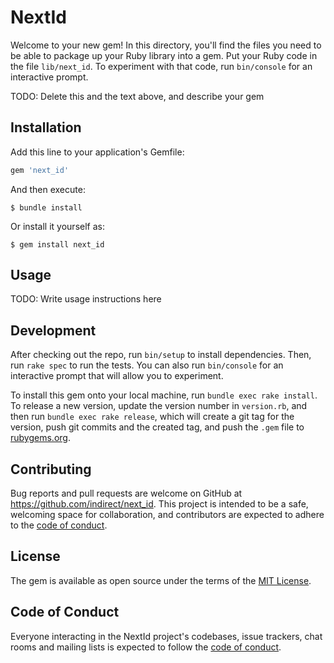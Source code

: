 # NextId

Welcome to your new gem! In this directory, you'll find the files you need to be able to package up your Ruby library into a gem. Put your Ruby code in the file `lib/next_id`. To experiment with that code, run `bin/console` for an interactive prompt.

TODO: Delete this and the text above, and describe your gem

## Installation

Add this line to your application's Gemfile:

```ruby
gem 'next_id'
```

And then execute:

    $ bundle install

Or install it yourself as:

    $ gem install next_id

## Usage

TODO: Write usage instructions here

## Development

After checking out the repo, run `bin/setup` to install dependencies. Then, run `rake spec` to run the tests. You can also run `bin/console` for an interactive prompt that will allow you to experiment.

To install this gem onto your local machine, run `bundle exec rake install`. To release a new version, update the version number in `version.rb`, and then run `bundle exec rake release`, which will create a git tag for the version, push git commits and the created tag, and push the `.gem` file to [rubygems.org](https://rubygems.org).

## Contributing

Bug reports and pull requests are welcome on GitHub at https://github.com/indirect/next_id. This project is intended to be a safe, welcoming space for collaboration, and contributors are expected to adhere to the [code of conduct](https://github.com/indirect/next_id/blob/main/CODE_OF_CONDUCT.md).

## License

The gem is available as open source under the terms of the [MIT License](https://opensource.org/licenses/MIT).

## Code of Conduct

Everyone interacting in the NextId project's codebases, issue trackers, chat rooms and mailing lists is expected to follow the [code of conduct](https://github.com/indirect/next_id/blob/main/CODE_OF_CONDUCT.md).
